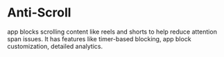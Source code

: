 # Anti-Scroll
app blocks scrolling content like reels and shorts to help reduce attention span issues. It has features like timer-based blocking, app block customization, detailed analytics. 
